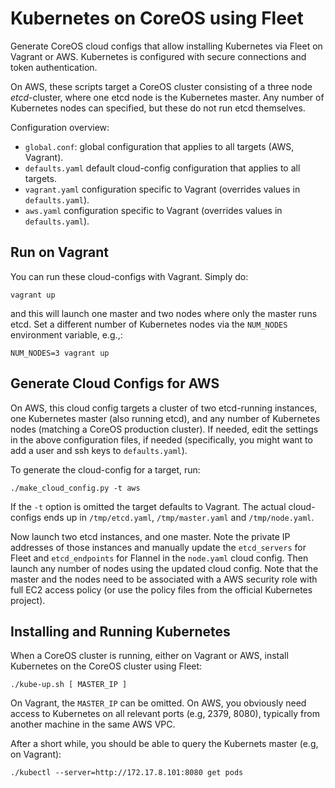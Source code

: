 # Kubernetes on CoreOS using Fleet #

Generate CoreOS cloud configs that allow installing Kubernetes via
Fleet on Vagrant or AWS. Kubernetes is configured with secure
connections and token authentication.

On AWS, these scripts target a CoreOS cluster consisting of a three
node *etcd*-cluster, where one etcd node is the Kubernetes master. Any
number of Kubernetes nodes can specified, but these do not run etcd
themselves.

Configuration overview:

- `global.conf`: global configuration that applies to all targets
(AWS, Vagrant).
- `defaults.yaml` default cloud-config configuration that applies to
all targets.
- `vagrant.yaml` configuration specific to Vagrant (overrides values
in `defaults.yaml`).
- `aws.yaml` configuration specific to Vagrant (overrides values
in `defaults.yaml`).

## Run on Vagrant ##

You can run these cloud-configs with Vagrant. Simply do:

    vagrant up

and this will launch one master and two nodes where only the master
runs etcd. Set a different number of Kubernetes nodes via the
`NUM_NODES` environment variable, e.g.,:

    NUM_NODES=3 vagrant up

## Generate Cloud Configs for AWS ##

On AWS, this cloud config targets a cluster of two etcd-running
instances, one Kubernetes master (also running etcd), and any number
of Kubernetes nodes (matching a CoreOS production cluster). If needed,
edit the settings in the above configuration files, if needed
(specifically, you might want to add a user and ssh keys to
`defaults.yaml`).

To generate the cloud-config for a target, run:

    ./make_cloud_config.py -t aws

If the `-t` option is omitted the target defaults to Vagrant. The
actual cloud-configs ends up in `/tmp/etcd.yaml`, `/tmp/master.yaml`
and `/tmp/node.yaml`.

Now launch two etcd instances, and one master. Note the private IP
addresses of those instances and manually update the `etcd_servers`
for Fleet and `etcd_endpoints` for Flannel in the `node.yaml` cloud
config. Then launch any number of nodes using the updated cloud
config. Note that the master and the nodes need to be associated with
a AWS security role with full EC2 access policy (or use the policy
files from the official Kubernetes project).

## Installing and Running Kubernetes ##

When a CoreOS cluster is running, either on Vagrant or AWS, install
Kubernetes on the CoreOS cluster using Fleet:

    ./kube-up.sh [ MASTER_IP ]

On Vagrant, the `MASTER_IP` can be omitted. On AWS, you obviously need
access to Kubernetes on all relevant ports (e.g, 2379, 8080),
typically from another machine in the same AWS VPC.

After a short while, you should be able to query the Kubernets master
(e.g, on Vagrant):

    ./kubectl --server=http://172.17.8.101:8080 get pods
